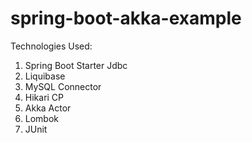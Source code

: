 # spring-boot-akka-example


Technologies Used:
1) Spring Boot Starter Jdbc
2) Liquibase
3) MySQL Connector
4) Hikari CP
5) Akka Actor
6) Lombok
7) JUnit
